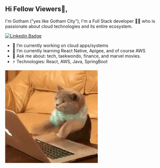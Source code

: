 ## Hi Fellow Viewers👋,
I'm Gotham ("yes like Gotham City"), I'm a Full Stack developer 👨‍💻 who is passionate about cloud technologies and its entire ecosystem. 

[![Linkedin Badge](https://img.shields.io/badge/-gouthamdeva-blue?style=flat-square&logo=Linkedin&logoColor=white&link=https://www.linkedin.com/in/gouthamdeva/)](https://www.linkedin.com/in/gouthamdeva/)

- 🔭 I’m currently working on cloud apps/systems
- 🌱 I’m currently learning React Native, Apigee, and of course AWS
- 💬 Ask me about: tech, taekwondo, finance, and marvel movies.
- ⚡ Technologies: React, AWS, Java, SpringBoot

![image](https://github.com/godeva/godeva/blob/main/meme.gif)

<!--
**godeva/godeva** is a ✨ _special_ ✨ repository because its `README.md` (this file) appears on your GitHub profile.

Here are some ideas to get you started:

- 🔭 I’m currently working on ...
- 🌱 I’m currently learning ...
- 👯 I’m looking to collaborate on ...
- 🤔 I’m looking for help with ...
- 💬 Ask me about ...
- 📫 How to reach me: ...
- 😄 Pronouns: ...
- ⚡ Fun fact: ...
-->
